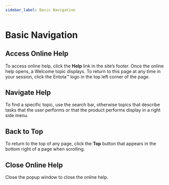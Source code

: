 ```yaml
---
sidebar_label: Basic Navigation
---
```

# Basic Navigation

## Access Online Help

To access online help, click the **Help** link in the site’s footer.
Once the online help opens, a Welcome topic displays. To return to this
page at any time in your session, click the Entota™ logo in the top left
corner of the page.

## Navigate Help

To find a specific topic, use the search bar, otherwise topics that
describe tasks that the user performs or that the product performs
display in a right side menu.

## Back to Top

To return to the top of any page, click the **Top** button that appears
in the bottom right of a page when scrolling.

## Close Online Help

Close the popup window to close the online help.
